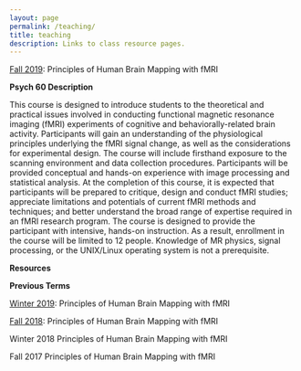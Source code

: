 ```yaml
---
layout: page
permalink: /teaching/
title: teaching
description: Links to class resource pages.
---
```


<a href="https://github.com/mtnhuck/psyc60_19F">Fall 2019</a>: Principles of Human Brain Mapping with fMRI

<strong>Psych 60 Description</strong>

This course is designed to introduce students to the theoretical and practical issues involved in conducting functional magnetic resonance imaging (fMRI) experiments of cognitive and behaviorally-related brain activity. Participants will gain an understanding of the physiological principles underlying the fMRI signal change, as well as the considerations for experimental design. The course will include firsthand exposure to the scanning environment and data collection procedures. Participants will be provided conceptual and hands-on experience with image processing and statistical analysis. At the completion of this course, it is expected that participants will be prepared to critique, design and conduct fMRI studies; appreciate limitations and potentials of current fMRI methods and techniques; and better understand the broad range of expertise required in an fMRI research program. The course is designed to provide the participant with intensive, hands-on instruction. As a result, enrollment in the course will be limited to 12 people. Knowledge of MR physics, signal processing, or the UNIX/Linux operating system is not a prerequisite.

<strong>Resources</strong>


<strong>Previous Terms</strong>

<a href="https://github.com/mtnhuck/psyc60_19W">Winter 2019</a>: Principles of Human Brain Mapping with fMRI

<a href="https://github.com/mtnhuck/psyc60_18F">Fall 2018</a>: Principles of Human Brain Mapping with fMRI

Winter 2018 Principles of Human Brain Mapping with fMRI

Fall 2017 Principles of Human Brain Mapping with fMRI
